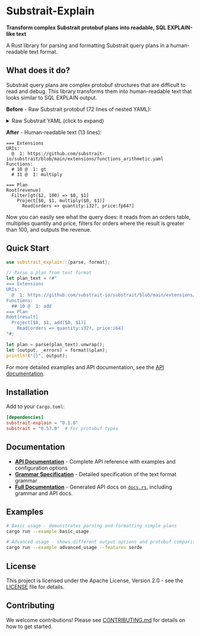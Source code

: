 # Substrait-Explain

**Transform complex Substrait protobuf plans into readable, SQL EXPLAIN-like text**

A Rust library for parsing and formatting Substrait query plans in a human-readable text format.

## What does it do?

Substrait query plans are complex protobuf structures that are difficult to read and debug. This library transforms them into human-readable text that looks similar to SQL EXPLAIN output.

**Before** - Raw Substrait protobuf (72 lines of nested YAML):

<details>
<summary>Raw Substrait YAML (click to expand)</summary>

```yaml
extensionUris:
  - extensionUriAnchor: 1
    uri: https://github.com/substrait-io/substrait/blob/main/extensions/functions_arithmetic.yaml
extensions:
  - extensionFunction:
      extensionUriReference: 1
      functionAnchor: 10
      name: gt
  - extensionFunction:
      extensionUriReference: 1
      functionAnchor: 11
      name: multiply
relations:
  - root:
      input:
        filter:
          common:
            emit:
              outputMapping:
                - 0
                - 1
          input:
            project:
              common:
                emit:
                  outputMapping:
                    - 0
                    - 1
                    - 2
              input:
                read:
                  baseSchema:
                    names:
                      - quantity
                      - price
                    struct:
                      types:
                        - i32:
                            nullability: NULLABILITY_NULLABLE
                        - fp64:
                            nullability: NULLABILITY_NULLABLE
                      nullability: NULLABILITY_REQUIRED
                  namedTable:
                    names:
                      - orders
              expressions:
                - scalarFunction:
                    functionReference: 11
                    arguments:
                      - value:
                          selection:
                            directReference:
                              structField: {}
                      - value:
                          selection:
                            directReference:
                              structField:
                                field: 1
          condition:
            scalarFunction:
              functionReference: 10
              arguments:
                - value:
                    selection:
                      directReference:
                        structField:
                          field: 2
                - value:
                    literal:
                      i64: "100"
      names:
        - revenue
```

</details>

**After** - Human-readable text (13 lines):

```text
=== Extensions
URIs:
  @  1: https://github.com/substrait-io/substrait/blob/main/extensions/functions_arithmetic.yaml
Functions:
  # 10 @  1: gt
  # 11 @  1: multiply

=== Plan
Root[revenue]
  Filter[gt($2, 100) => $0, $1]
    Project[$0, $1, multiply($0, $1)]
      Read[orders => quantity:i32?, price:fp64?]
```

Now you can easily see what the query does: it reads from an orders table, multiplies quantity and price, filters for orders where the result is greater than 100, and outputs the revenue.

## Quick Start

```rust
use substrait_explain::{parse, format};

// Parse a plan from text format
let plan_text = r#"
=== Extensions
URIs:
  @  1: https://github.com/substrait-io/substrait/blob/main/extensions/functions_arithmetic.yaml
Functions:
  ## 10 @  1: add
=== Plan
Root[result]
  Project[$0, $1, add($0, $1)]
    Read[orders => quantity:i32?, price:i64]
"#;

let plan = parse(plan_text).unwrap();
let (output, _errors) = format(&plan);
println!("{}", output);
```

For more detailed examples and API documentation, see the [API documentation](API.md).

## Installation

Add to your `Cargo.toml`:

```toml
[dependencies]
substrait-explain = "0.1.0"
substrait = "0.57.0"  # For protobuf types
```

## Documentation

- **[API Documentation](API.md)** - Complete API reference with examples and configuration options
- **[Grammar Specification](GRAMMAR.md)** - Detailed specification of the text format grammar
- **[Full Documentation](https://docs.rs/substrait-explain)** - Generated API docs on [`docs.rs`](docs.rs), including grammar and API docs.

## Examples

```bash
# Basic usage - demonstrates parsing and formatting simple plans
cargo run --example basic_usage

# Advanced usage - shows different output options and protobuf comparison
cargo run --example advanced_usage --features serde
```

## License

This project is licensed under the Apache License, Version 2.0 - see the [LICENSE](LICENSE) file for details.

## Contributing

We welcome contributions! Please see [CONTRIBUTING.md](CONTRIBUTING.md) for details on how to get started.
